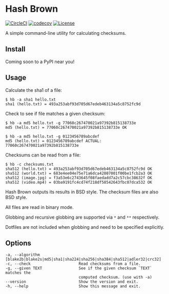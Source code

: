 # Hash Brown

[![CircleCI](https://circleci.com/gh/chingc/Hash-Brown.svg?style=shield)](https://circleci.com/gh/chingc/workflows/Hash-Brown) [![codecov](https://codecov.io/gh/chingc/Hash-Brown/branch/master/graph/badge.svg)](https://codecov.io/gh/chingc/Hash-Brown) [![License](https://img.shields.io/badge/license-MIT-blue.svg)](./LICENSE)

A simple command-line utility for calculating checksums.

## Install

Coming soon to a PyPI near you!

## Usage

Calculate the sha1 of a file:

```
$ hb -a sha1 hello.txt
sha1 (hello.txt) = 493a253abf93d705d67edeb463134a5c8752fc9d
```

Check to see if file matches a given checksum:

```
$ hb -a md5 hello.txt -g 77060c267470021a97392b815138733e
md5 (hello.txt) = 77060c267470021a97392b815138733e OK

$ hb -a md5 hello.txt -g 0123456789abcdef
md5 (hello.txt) = 0123456789abcdef ACTUAL: 77060c267470021a97392b815138733e
```

Checksums can be read from a file:

```
$ hb -c checksums.txt
sha512 (hello.txt) = 493a253abf93d705d67edeb463134a5c8752fc9d OK
sha512 (world.txt) = 683e4ee04e75e71a6dca42807001f00be1fcb2a3 OK
sha512 (image.jpg) = f3a53e6c2743645f08faedadd7a2c57cbc38632f OK
sha512 (video.mp4) = 03ba9191fc4cd74f218df58542643fbc07dca532 OK
```

Hash Brown outputs its results in BSD style.  The checksum files are also BSD style.

All files are read in binary mode.

Globbing and recursive globbing are supported via `*` and `**` respectively.

Dotfiles are not included when globbing and need to be specified explicitly.

## Options

```
-a, --algorithm [blake2b|blake2s|md5|sha1|sha224|sha256|sha384|sha512|adler32|crc32]
-c, --check                     Read checksums from a file.
-g, --given TEXT                See if the given checksum `TEXT` matches the
                                computed checksum. (use with -a)
--version                       Show the version and exit.
-h, --help                      Show this message and exit.
```
